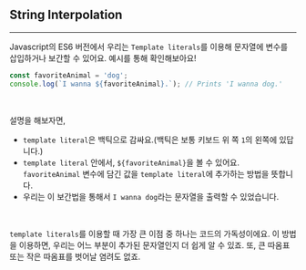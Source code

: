 ## String Interpolation
---
Javascript의 ES6 버전에서 우리는 `Template literals`를 이용해 문자열에 변수를 삽입하거나 보간할 수 있어요. 예시를 통해 확인해보아요!
```javascript
const favoriteAnimal = 'dog';
console.log(`I wanna ${favoriteAnimal}.`); // Prints 'I wanna dog.'
```
<br>

설명을 해보자면,
- `template literal`은 백틱으로 감싸요.(백틱은 보통 키보드 위 쪽 `1`의 왼쪽에 있답니다.)
- `template literal` 안에서, `${favoriteAnimal}`을 볼 수 있어요. `favoriteAnimal` 변수에 담긴 값을 `template literal`에 추가하는 방법을 뜻합니다.
- 우리는 이 보간법을 통해서 `I wanna dog`라는 문자열을 출력할 수 있었습니다.

<br>

`template literals`를 이용할 때 가장 큰 이점 중 하나는 코드의 가독성이에요. 이 방법을 이용하면, 우리는 어느 부분이 추가된 문자열인지 더 쉽게 알 수 있죠. 또, 큰 따옴표 또는 작은 따옴표를 벗어날 염려도 없죠.
